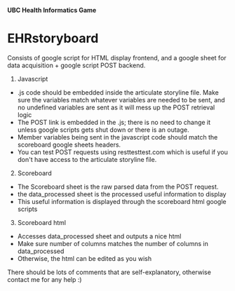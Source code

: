 
**UBC Health Informatics Game**
# EHRstoryboard

Consists of google script for HTML display frontend, and a google sheet for data acquisition + google script POST backend.

1. Javascript
- .js code should be embedded inside the articulate storyline file. Make sure the variables match whatever variables are needed to be sent, and no undefined variables are sent as it will mess up the POST retrieval logic
- The POST link is embedded in the .js; there is no need to change it unless google scripts gets shut down or there is an outage.
- Member variables being sent in the javascript code should match the scoreboard google sheets headers.
- You can test POST requests using resttesttest.com which is useful if you don't have access to the articulate storyline file.

2. Scoreboard
- The Scoreboard sheet is the raw parsed data from the POST request.
- the data_processed sheet is the processed useful information to display
- This useful information is displayed through the scoreboard html google scripts

3. Scoreboard html
- Accesses data_processed sheet and outputs a nice html
- Make sure number of columns matches the number of columns in data_processed
- Otherwise, the html can be edited as you wish

There should be lots of comments that are self-explanatory, otherwise contact me for any help :)
